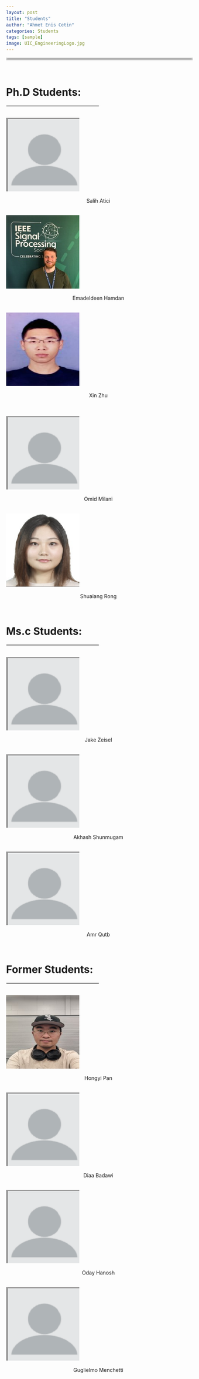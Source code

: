 ```yaml
---
layout: post
title: "Students"
author: "Ahmet Enis Cetin"
categories: Students
tags: [sample]
image: UIC_EngineeringLogo.jpg
---
```

<hr style="border: 3px solid #ccc; width: 100%;">
<br>

# Ph.D Students:
<hr style="border: 1px solid #ccc; width: 50%;">
<br>
<img src="./assets/img/emptyProfile.png" alt="Salih" style="height: 200px; width: 200px;">
<p align="middle">
  Salih Atici
</p> 

<br>
<img src="./assets/img/EmadeldeenHamdan.jpeg" alt="Emadeldeen Hamdan" style="height: 200px; width: 200px;">
<p align="middle">
  Emadeldeen Hamdan
</p>

<br>
<img src="./assets/img/Xin_Zhu.jpg" alt="Xin_Zhu" style="height: 200px; width: 200px;">
<p align="middle">
  Xin Zhu
</p>
<br>

<br>
<img src="./assets/img/emptyProfile.png" alt="Omid" style="height: 200px; width: 200px;">
<p align="middle">
  Omid Milani
</p>

<br>
<img src="./assets/img/Shuaiang.jpeg" alt="Shuaiang" style="height: 200px; width: 200px;">
<p align="middle">
  Shuaiang Rong
</p>
<br>


# Ms.c Students:
<hr style="border: 1px solid #ccc; width: 50%;">
<br>

<img src="./assets/img/emptyProfile.png" alt="Jake Zeisel" style="height: 200px; width: 200px;">
<p align="middle">
  Jake Zeisel
</p>

<br>
<img src="./assets/img/emptyProfile.png" alt="Akhash" style="height: 200px; width: 200px;">
<p align="middle">
  Akhash Shunmugam
</p>

<br>
<img src="./assets/img/emptyProfile.png" alt="Amr Qutb" style="height: 200px; width: 200px;">
<p align="middle">
  Amr Qutb
</p>

<br>

# Former Students:
<hr style="border: 1px solid #ccc; width: 50%;">
<br>

<img src="./assets/img/Hongyi.png" alt="Hongyi" style="height: 200px; width: 200px;">
<p align="middle">
  Hongyi Pan
</p>

<br>
<img src="./assets/img/emptyProfile.png" alt="Diaa" style="height: 200px; width: 200px;">
<p align="middle">
  Diaa Badawi
</p>

<br>
<img src="./assets/img/emptyProfile.png" alt="Oday Hanosh" style="height: 200px; width: 200px;">
<p align="middle">
  Oday Hanosh
</p>

<br>
<img src="./assets/img/emptyProfile.png" alt="Guglielmo Menchetti" style="height: 200px; width: 200px;">
<p align="middle">
  Guglielmo Menchetti
</p>

<br>

